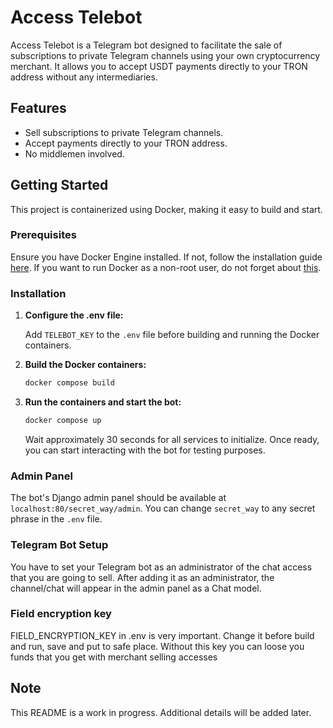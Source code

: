 # Access Telebot

Access Telebot is a Telegram bot designed to facilitate the sale of subscriptions to private Telegram channels using your own cryptocurrency merchant. It allows you to accept USDT payments directly to your TRON address without any intermediaries.

## Features

- Sell subscriptions to private Telegram channels.
- Accept payments directly to your TRON address.
- No middlemen involved.

## Getting Started

This project is containerized using Docker, making it easy to build and start.

### Prerequisites

Ensure you have Docker Engine installed. If not, follow the installation guide [here](https://docs.docker.com/engine/install/). If you want to run Docker as a non-root user, do not forget about [this](https://docs.docker.com/engine/install/linux-postinstall/#manage-docker-as-a-non-root-user).

### Installation

1. **Configure the .env file:**

   Add `TELEBOT_KEY` to the `.env` file before building and running the Docker containers.

2. **Build the Docker containers:**

   ```sh
   docker compose build
   ```

3. **Run the containers and start the bot:**

   ```sh
   docker compose up
   ```

   Wait approximately 30 seconds for all services to initialize. Once ready, you can start interacting with the bot for testing purposes.

### Admin Panel

The bot's Django admin panel should be available at `localhost:80/secret_way/admin`. You can change `secret_way` to any secret phrase in the `.env` file.

### Telegram Bot Setup

You have to set your Telegram bot as an administrator of the chat access that you are going to sell. After adding it as an administrator, the channel/chat will appear in the admin panel as a Chat model.

### Field encryption key

FIELD_ENCRYPTION_KEY in .env is very important. Change it before build and run, save and put to safe place. Without this key you can loose you funds that you get with merchant selling accesses

## Note

This README is a work in progress. Additional details will be added later.
